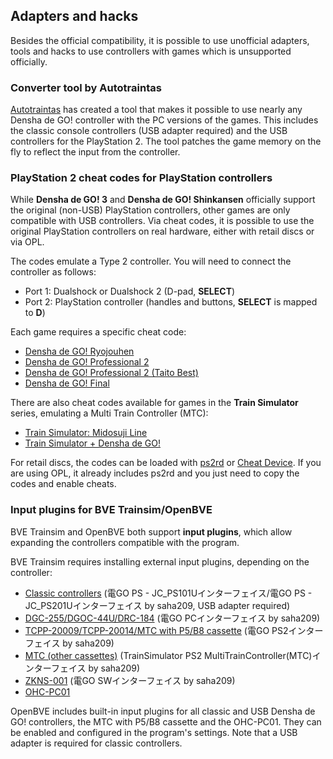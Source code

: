 ## Adapters and hacks

Besides the official compatibility, it is possible to use unofficial adapters, tools and hacks to use controllers with games which is unsupported officially.

### Converter tool by Autotraintas

[Autotraintas](https://autotraintas.hariko.com) has created a tool that makes it possible to use nearly any Densha de GO! controller with the PC versions of the games. This includes the classic console controllers (USB adapter required) and the USB controllers for the PlayStation 2. The tool patches the game memory on the fly to reflect the input from the controller.

### PlayStation 2 cheat codes for PlayStation controllers

While **Densha de GO! 3** and **Densha de GO! Shinkansen** officially support the original (non-USB) PlayStation controllers, other games are only compatible with USB controllers. Via cheat codes, it is possible to use the original PlayStation controllers on real hardware, either with retail discs or via OPL.

The codes emulate a Type 2 controller. You will need to connect the controller as follows:

- Port 1: Dualshock or Dualshock 2 (D-pad, **SELECT**)
- Port 2: PlayStation controller (handles and buttons, **SELECT** is mapped to **D**)

Each game requires a specific cheat code:

- [Densha de GO! Ryojouhen](controller-cheat_ryojouhen.txt)
- [Densha de GO! Professional 2](controller-cheat_pro2.txt)
- [Densha de GO! Professional 2 (Taito Best)](controller-cheat_pro2best.txt)
- [Densha de GO! Final](controller-cheat_final.txt)

There are also cheat codes available for games in the **Train Simulator** series, emulating a Multi Train Controller (MTC):

- [Train Simulator: Midosuji Line](controller-cheat_midosuji.txt)
- [Train Simulator + Densha de GO!](controller-cheat_tsddgo.txt)

For retail discs, the codes can be loaded with [ps2rd](https://github.com/mlafeldt/ps2rd) or [Cheat Device](https://github.com/root670/CheatDevicePS2). If you are using OPL, it already includes ps2rd and you just need to copy the codes and enable cheats.

### Input plugins for BVE Trainsim/OpenBVE

BVE Trainsim and OpenBVE both support **input plugins**, which allow expanding the controllers compatible with the program.

BVE Trainsim requires installing external input plugins, depending on the controller:

- [Classic controllers](http://saha209kame.web.fc2.com/BVE_ATSPI.html) (電GO PS - JC_PS101Uインターフェイス/電GO PS - JC_PS201Uインターフェイス by saha209, USB adapter required)
- [DGC-255/DGOC-44U/DRC-184](http://saha209kame.web.fc2.com/BVE_ATSPI.html) (電GO PCインターフェイス by saha209)
- [TCPP-20009/TCPP-20014/MTC with P5/B8 cassette](http://saha209kame.web.fc2.com/BVE_ATSPI.html) (電GO PS2インターフェイス by saha209)
- [MTC (other cassettes)](http://saha209kame.web.fc2.com/BVE_ATSPI.html) (TrainSimulator PS2 MultiTrainController(MTC)インターフェイス by saha209)
- [ZKNS-001](http://saha209kame.web.fc2.com/BVE_ATSPI.html) (電GO SWインターフェイス by saha209)
- [OHC-PC01](http://www.konkyu.net/SanYingControllerInterface.aspx)

OpenBVE includes built-in input plugins for all classic and USB Densha de GO! controllers, the MTC with P5/B8 cassette and the OHC-PC01. They can be enabled and configured in the program's settings. Note that a USB adapter is required for classic controllers.
